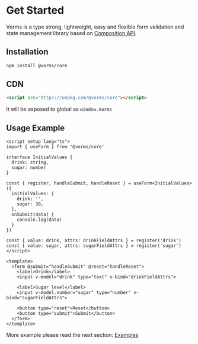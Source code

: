 # Get Started

Vorms is a type strong, lightweight, easy and flexible form validation and state management library based on [Composition API](https://vuejs.org/guide/extras/composition-api-faq.html).

## Installation

```bash
npm install @vorms/core
```

## CDN

```html
<script src="https://unpkg.com/@vorms/core"></script>
```

It will be exposed to global as `window.Vorms`

## Usage Example

```vue
<script setup lang="ts">
import { useForm } from '@vorms/core'

interface InitialValues {
  drink: string,
  sugar: number
}

const { register, handleSubmit, handleReset } = useForm<InitialValues>({
  initialValues: {
    drink: '',
    sugar: 30,
  },
  onSubmit(data) {
    console.log(data)
  }
})

const { value: drink, attrs: drinkFieldAttrs } = register('drink')
const { value: sugar, attrs: sugarFieldAttrs } = register('sugar')
</script>

<template>
  <form @submit="handleSubmit" @reset="handleReset">
    <label>Drink</label>
    <input v-model="drink" type="text" v-bind="drinkFieldAttrs">

    <label>Sugar level</label>
    <input v-model.number="sugar" type="number" v-bind="sugarFieldAttrs">

    <button type="reset">Reset</button>
    <button type="submit">Submit</button>
  </form>
</template>
```

More example please read the next section: [Examples](./examples)
